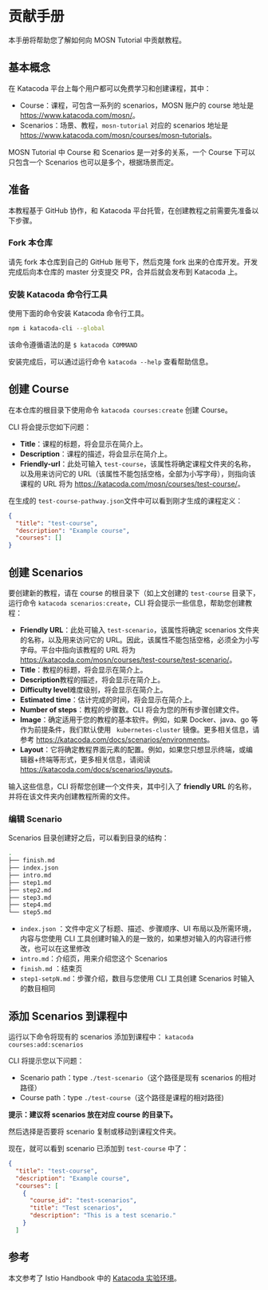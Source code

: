 # 贡献手册

本手册将帮助您了解如何向 MOSN Tutorial 中贡献教程。

## 基本概念

在 Katacoda 平台上每个用户都可以免费学习和创建课程，其中：

- Course：课程，可包含一系列的 scenarios，MOSN 账户的 course 地址是 <https://www.katacoda.com/mosn/>。
- Scenarios：场景、教程，`mosn-tutorial` 对应的 scenarios 地址是 <https://www.katacoda.com/mosn/courses/mosn-tutorials>。

MOSN Tutorial 中 Course 和 Scenarios 是一对多的关系，一个 Course 下可以只包含一个 Scenarios 也可以是多个，根据场景而定。

## 准备

本教程基于 GitHub 协作，和 Katacoda 平台托管，在创建教程之前需要先准备以下步骤。

### Fork 本仓库

请先 fork 本仓库到自己的 GitHub 账号下，然后克隆 fork 出来的仓库开发。开发完成后向本仓库的 master 分支提交 PR，合并后就会发布到 Katacoda 上。

### 安装 Katacoda 命令行工具

使用下面的命令安装 Katacoda 命令行工具。

```bash
npm i katacoda-cli --global
```

该命令遵循语法的是 `$ katacoda COMMAND`

安装完成后，可以通过运行命令 `katacoda --help` 查看帮助信息。

## 创建 Course

在本仓库的根目录下使用命令 `katacoda courses:create` 创建 Course。

CLI 将会提示您如下问题：

- **Title**：课程的标题，将会显示在简介上。
- **Description**：课程的描述，将会显示在简介上。
- **Friendly-url**：此处可输入 `test-course`，该属性将确定课程文件夹的名称，以及用来访问它的 URL（该属性不能包括空格，全部为小写字母），则指向该课程的 URL 将为 <https://katacoda.com/mosn/courses/test-course/>。

在生成的 `test-course-pathway.json`文件中可以看到刚才生成的课程定义：

```json
{
  "title": "test-course",
  "description": "Example course",
  "courses": []
}
```

## 创建 Scenarios

要创建新的教程，请在 course 的根目录下（如上文创建的 `test-course` 目录下，运行命令 `katacoda scenarios:create`，CLI 将会提示一些信息，帮助您创建教程：

- **Friendly URL**：此处可输入 `test-scenario`，该属性将确定 scenarios 文件夹的名称，以及用来访问它的 URL。因此，该属性不能包括空格，必须全为小写字母。平台中指向该教程的 URL 将为 <https://katacoda.com/mosn/courses/test-course/test-scenario/>。
- **Title**：教程的标题，将会显示在简介上。
- **Description**教程的描述，将会显示在简介上。
- **Difficulty level**难度级别，将会显示在简介上。
- **Estimated time**：估计完成的时间，将会显示在简介上。
- **Number of steps**：教程的步骤数。CLI 将会为您的所有步骤创建文件。
- **Image**：确定适用于您的教程的基本软件。例如，如果 Docker、java、go 等作为前提条件，我们默认使用 ` kubernetes-cluster` 镜像。更多相关信息，请参考 <https://katacoda.com/docs/scenarios/environments>。
- **Layout**：它将确定教程界面元素的配置。例如，如果您只想显示终端，或编辑器+终端等形式，更多相关信息，请阅读 <https://katacoda.com/docs/scenarios/layouts>。

输入这些信息，CLI 将帮您创建一个文件夹，其中引入了 **friendly URL** 的名称，并将在该文件夹内创建教程所需的文件。

### 编辑 Scenario

Scenarios 目录创建好之后，可以看到目录的结构：

```bash
.
├── finish.md
├── index.json
├── intro.md
├── step1.md
├── step2.md
├── step3.md
├── step4.md
└── step5.md
```

- `index.json` ：文件中定义了标题、描述、步骤顺序、UI 布局以及所需环境，内容与您使用 CLI 工具创建时输入的是一致的，如果想对输入的内容进行修改，也可以在这里修改
- `intro.md`：介绍页，用来介绍您这个 Scenarios
- `finish.md` ：结束页
- `step1-setpN.md`：步骤介绍，数目与您使用 CLI 工具创建 Scenarios 时输入的数目相同

## 添加 Scenarios 到课程中

运行以下命令将现有的 scenarios 添加到课程中： `katacoda courses:add:scenarios`

CLI 将提示您以下问题：

- Scenario path：type `./test-scenario`（这个路径是现有 scenarios 的相对路径）
- Course path：type `./test-course`（这个路径是课程的相对路径)

**提示：建议将 scenarios 放在对应 course 的目录下。**

然后选择是否要将 scenario 复制或移动到课程文件夹。

现在，就可以看到 scenario 已添加到 `test-course` 中了：

```json
{
  "title": "test-course",
  "description": "Example course",
  "courses": [
    {
      "course_id": "test-scenarios",
      "title": "Test scenarios",
      "description": "This is a test scenario."
    }
  ]
```

## 参考

本文参考了 Istio Handbook 中的 [Katacoda 实验环境](https://katacoda.com/courses/docker)。